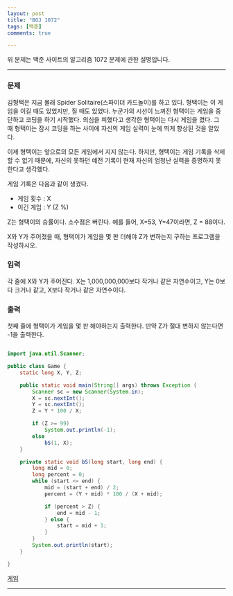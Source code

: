 ```yaml
---
layout: post
title: "BOJ 1072"
tags: [백준]
comments: true

---
```


위 문제는 백준 사이트의 알고리즘 1072 문제에 관한 설명입니다.<br>

---

### 문제

김형택은 지금 몰래 Spider Solitaire(스파이더 카드놀이)를 하고 있다. 형택이는 이 게임을 이길 때도 있었지만, 질 때도 있었다. 누군가의 시선이 느껴진 형택이는 게임을 중단하고 코딩을 하기 시작했다. 의심을 피했다고 생각한 형택이는 다시 게임을 켰다. 그 때 형택이는 잠시 코딩을 하는 사이에 자신의 게임 실력이 눈에 띄게 향상된 것을 알았다.

이제 형택이는 앞으로의 모든 게임에서 지지 않는다. 하지만, 형택이는 게임 기록을 삭제 할 수 없기 때문에, 자신의 못하던 예전 기록이 현재 자신의 엄청난 실력을 증명하지 못한다고 생각했다.

게임 기록은 다음과 같이 생겼다.

* 게임 횟수 : X
* 이긴 게임 : Y (Z %)

Z는 형택이의 승률이다. 소수점은 버린다. 예를 들어, X=53, Y=47이라면, Z = 88이다.

X와 Y가 주어졌을 때, 형택이가 게임을 몇 판 더해야 Z가 변하는지 구하는 프로그램을 작성하시오.


### 입력

각 줄에 X와 Y가 주어진다. X는 1,000,000,000보다 작거나 같은 자연수이고, Y는 0보다 크거나 같고, X보다 작거나 같은 자연수이다.

### 출력

첫째 줄에 형택이가 게임을 몇 판 해야하는지 출력한다. 만약 Z가 절대 변하지 않는다면 -1을 출력한다.

```java

import java.util.Scanner;

public class Game {
    static long X, Y, Z;

    public static void main(String[] args) throws Exception {
        Scanner sc = new Scanner(System.in);
        X = sc.nextInt();
        Y = sc.nextInt();
        Z = Y * 100 / X;

        if (Z >= 99)
            System.out.println(-1);
        else
            bS(1, X);
    }

    private static void bS(long start, long end) {
        long mid = 0;
        long percent = 0;
        while (start <= end) {
            mid = (start + end) / 2;
            percent = (Y + mid) * 100 / (X + mid);

            if (percent > Z) {
                end = mid - 1;
            } else {
                start = mid + 1;
            }
        }
        System.out.println(start);
    }

}
```

<a href="https://www.acmicpc.net/problem/1072">게임</a>

---
